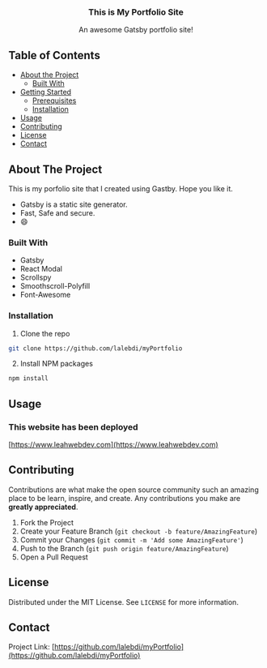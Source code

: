 
<p align="center">
  
    
 

  <h3 align="center">This is My Portfolio Site</h3>

  <p align="center">
    An awesome Gatsby portfolio site!
    <br />
    
  </p>
</p>



<!-- TABLE OF CONTENTS -->
## Table of Contents

* [About the Project](#about-the-project)
  * [Built With](#built-with)
* [Getting Started](#getting-started)
  * [Prerequisites](#prerequisites)
  * [Installation](#installation)
* [Usage](#usage)
* [Contributing](#contributing)
* [License](#license)
* [Contact](#contact)



<!-- ABOUT THE PROJECT -->
## About The Project


This is my porfolio site that I created using Gastby. Hope you like it.


* Gatsby is a static site generator.
* Fast, Safe and secure.
*  :smile:



### Built With

* Gatsby
* React Modal
* Scrollspy
* Smoothscroll-Polyfill
* Font-Awesome





### Installation


1. Clone the repo
```sh
git clone https://github.com/lalebdi/myPortfolio
```
2. Install NPM packages
```sh
npm install
```




<!-- USAGE EXAMPLES -->
## Usage
### This website has been deployed
[https://www.leahwebdev.com](https://www.leahwebdev.com)


<!-- CONTRIBUTING -->
## Contributing

Contributions are what make the open source community such an amazing place to be learn, inspire, and create. Any contributions you make are **greatly appreciated**.

1. Fork the Project
2. Create your Feature Branch (`git checkout -b feature/AmazingFeature`)
3. Commit your Changes (`git commit -m 'Add some AmazingFeature'`)
4. Push to the Branch (`git push origin feature/AmazingFeature`)
5. Open a Pull Request



<!-- LICENSE -->
## License

Distributed under the MIT License. See `LICENSE` for more information.



<!-- CONTACT -->
## Contact



Project Link: [https://github.com/lalebdi/myPortfolio](https://github.com/lalebdi/myPortfolio)




